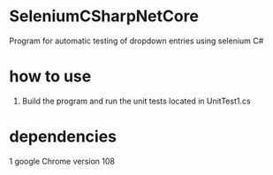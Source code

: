 # SeleniumCSharpNetCore
Program for automatic testing of dropdown entries using selenium C#
# how to use
1. Build the program and run the unit tests located in UnitTest1.cs
# dependencies
1 google Chrome version 108
